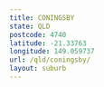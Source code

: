 ```yaml
---
title: CONINGSBY
state: QLD
postcode: 4740
latitude: -21.33763
longitude: 149.059737
url: /qld/coningsby/
layout: suburb
---
```

